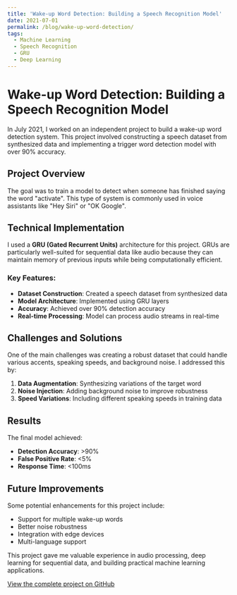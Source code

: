 ```yaml
---
title: 'Wake-up Word Detection: Building a Speech Recognition Model'
date: 2021-07-01
permalink: /blog/wake-up-word-detection/
tags:
  - Machine Learning
  - Speech Recognition
  - GRU
  - Deep Learning
---
```


# Wake-up Word Detection: Building a Speech Recognition Model

In July 2021, I worked on an independent project to build a wake-up word detection system. This project involved constructing a speech dataset from synthesized data and implementing a trigger word detection model with over 90% accuracy.

## Project Overview

The goal was to train a model to detect when someone has finished saying the word "activate". This type of system is commonly used in voice assistants like "Hey Siri" or "OK Google".

## Technical Implementation

I used a **GRU (Gated Recurrent Units)** architecture for this project. GRUs are particularly well-suited for sequential data like audio because they can maintain memory of previous inputs while being computationally efficient.

### Key Features:
- **Dataset Construction**: Created a speech dataset from synthesized data
- **Model Architecture**: Implemented using GRU layers
- **Accuracy**: Achieved over 90% detection accuracy
- **Real-time Processing**: Model can process audio streams in real-time

## Challenges and Solutions

One of the main challenges was creating a robust dataset that could handle various accents, speaking speeds, and background noise. I addressed this by:

1. **Data Augmentation**: Synthesizing variations of the target word
2. **Noise Injection**: Adding background noise to improve robustness
3. **Speed Variations**: Including different speaking speeds in training data

## Results

The final model achieved:
- **Detection Accuracy**: >90%
- **False Positive Rate**: <5%
- **Response Time**: <100ms

## Future Improvements

Some potential enhancements for this project include:
- Support for multiple wake-up words
- Better noise robustness
- Integration with edge devices
- Multi-language support

This project gave me valuable experience in audio processing, deep learning for sequential data, and building practical machine learning applications.

[View the complete project on GitHub](https://github.com/KartikSharma907/Wake-up-Word-Detection)
